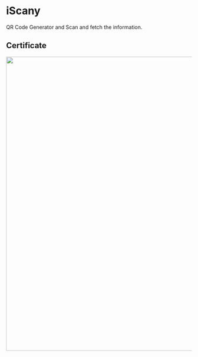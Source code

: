 # iScany
QR Code Generator and Scan and fetch the information.

## Certificate
<img src="https://github.com/parth7d2/iScany/assets/98050834/aff85fef-9266-4596-8d20-82d9902b2a8c" width = "800" >
